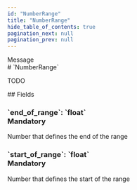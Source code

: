 ```yaml
---
id: "NumberRange"
title: "NumberRange"
hide_table_of_contents: true
pagination_next: null
pagination_prev: null
---
```


<div style={{ display: "flex", flexDirection: "row", alignItems: "start", justifyContent: "center" }}>
<div style={{ flexBasis: "35rem", flexGrow: "0", minWidth: "0" }}>
<div style={{ marginLeft: "1rem", marginBottom: "2rem" }}>
<div class="api-title">
<div style={{ width: "fit-content", fontWeight: 500, color: "gray" }}>
Message
</div>
# `NumberRange`
</div>


TODO

</div>

<div style={{ marginLeft: "1rem" }}>
## Fields
</div>
<div class="field-card">
<h3>`end_of_range`: <span className="type-link">`float`</span> <div style={{ float: "right", color: "#888888", fontSize: '10pt', fontWeight: "400" }}>Mandatory</div></h3>
Number that defines the end of the range

</div>
<div class="field-card">
<h3>`start_of_range`: <span className="type-link">`float`</span> <div style={{ float: "right", color: "#888888", fontSize: '10pt', fontWeight: "400" }}>Mandatory</div></h3>
Number that defines the start of the range

</div>
</div>
</div>